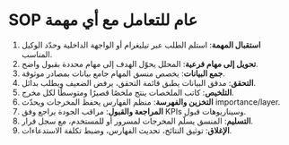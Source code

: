 # SOP عام للتعامل مع أي مهمة

1) **استقبال المهمة**: استلم الطلب عبر تيليغرام أو الواجهة الداخلية وحدّد الوكيل المناسب.
2) **تحويل إلى مهام فرعية**: المحلل يحوّل الهدف إلى مهام محددة بقبول واضح.
3) **جمع البيانات**: يخصص منسق المهام جامع بيانات بمصادر موثوقة.
4) **التحقق**: مدقق البيانات يطبق قائمة التحقق، يرفض الضعيف ويطلب بدائل.
5) **التلخيص**: كاتب الملخصات ينتج ملخصًا قصيرًا ومتوسطًا لكل مخرج.
6) **التخزين والفهرسة**: منظم الفهارس يحفظ المخرجات ويحدّث importance/layer.
7) **المراجعة والقبول**: مراقب الجودة يراجع وفق KPIs وسيناريوهات قبول.
8) **التسليم**: المنسق يسلّم المخرجات لمسرور أو للمستخدم، مع سجل قرار.
9) **الإغلاق**: توثيق النتائج، تحديث الفهارس، وضبط تكلفة الاستدعاءات.
